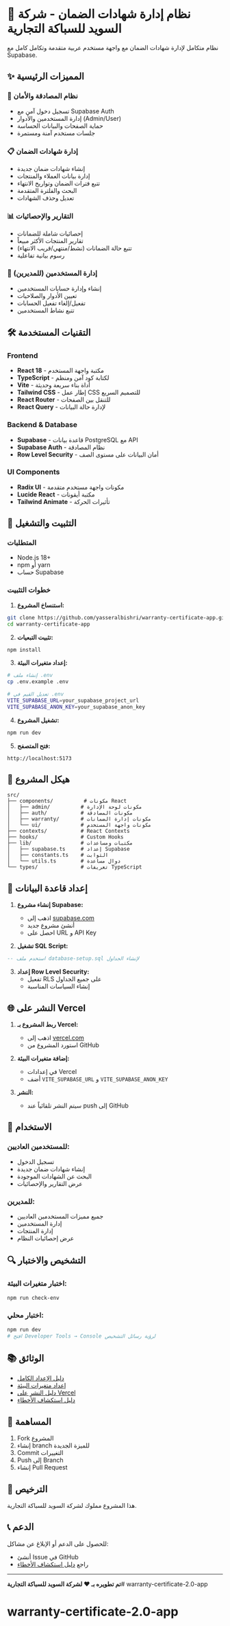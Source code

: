 # 🏢 نظام إدارة شهادات الضمان - شركة السويد للسباكة التجارية

نظام متكامل لإدارة شهادات الضمان مع واجهة مستخدم عربية متقدمة وتكامل كامل مع Supabase.

## ✨ المميزات الرئيسية

### 🔐 نظام المصادقة والأمان
- تسجيل دخول آمن مع Supabase Auth
- إدارة المستخدمين والأدوار (Admin/User)
- حماية الصفحات والبيانات الحساسة
- جلسات مستخدم آمنة ومستمرة

### 📋 إدارة شهادات الضمان
- إنشاء شهادات ضمان جديدة
- إدارة بيانات العملاء والمنتجات
- تتبع فترات الضمان وتواريخ الانتهاء
- البحث والفلترة المتقدمة
- تعديل وحذف الشهادات

### 📊 التقارير والإحصائيات
- إحصائيات شاملة للضمانات
- تقارير المنتجات الأكثر مبيعاً
- تتبع حالة الضمانات (نشط/منتهي/قريب الانتهاء)
- رسوم بيانية تفاعلية

### 👥 إدارة المستخدمين (للمديرين)
- إنشاء وإدارة حسابات المستخدمين
- تعيين الأدوار والصلاحيات
- تفعيل/إلغاء تفعيل الحسابات
- تتبع نشاط المستخدمين

## 🛠️ التقنيات المستخدمة

### Frontend
- **React 18** - مكتبة واجهة المستخدم
- **TypeScript** - لكتابة كود آمن ومنظم
- **Vite** - أداة بناء سريعة وحديثة
- **Tailwind CSS** - إطار عمل CSS للتصميم السريع
- **React Router** - للتنقل بين الصفحات
- **React Query** - لإدارة حالة البيانات

### Backend & Database
- **Supabase** - قاعدة بيانات PostgreSQL مع API
- **Supabase Auth** - نظام المصادقة
- **Row Level Security** - أمان البيانات على مستوى الصف

### UI Components
- **Radix UI** - مكونات واجهة مستخدم متقدمة
- **Lucide React** - مكتبة أيقونات
- **Tailwind Animate** - تأثيرات الحركة

## 🚀 التثبيت والتشغيل

### المتطلبات
- Node.js 18+ 
- npm أو yarn
- حساب Supabase

### خطوات التثبيت

1. **استنساخ المشروع:**
```bash
git clone https://github.com/yasseralbishri/warranty-certificate-app.git
cd warranty-certificate-app
```

2. **تثبيت التبعيات:**
```bash
npm install
```

3. **إعداد متغيرات البيئة:**
```bash
# إنشاء ملف .env
cp .env.example .env

# تعديل القيم في .env
VITE_SUPABASE_URL=your_supabase_project_url
VITE_SUPABASE_ANON_KEY=your_supabase_anon_key
```

4. **تشغيل المشروع:**
```bash
npm run dev
```

5. **فتح المتصفح:**
```
http://localhost:5173
```

## 📁 هيكل المشروع

```
src/
├── components/          # مكونات React
│   ├── admin/          # مكونات لوحة الإدارة
│   ├── auth/           # مكونات المصادقة
│   ├── warranty/       # مكونات إدارة الضمانات
│   └── ui/             # مكونات واجهة المستخدم
├── contexts/           # React Contexts
├── hooks/              # Custom Hooks
├── lib/                # مكتبات ومساعدات
│   ├── supabase.ts     # إعداد Supabase
│   ├── constants.ts    # الثوابت
│   └── utils.ts        # دوال مساعدة
└── types/              # تعريفات TypeScript
```

## 🔧 إعداد قاعدة البيانات

1. **إنشاء مشروع Supabase:**
   - اذهب إلى [supabase.com](https://supabase.com)
   - أنشئ مشروع جديد
   - احصل على URL و API Key

2. **تشغيل SQL Script:**
```sql
-- استخدم ملف database-setup.sql لإنشاء الجداول
```

3. **إعداد Row Level Security:**
   - تفعيل RLS على جميع الجداول
   - إنشاء السياسات المناسبة

## 🌐 النشر على Vercel

1. **ربط المشروع بـ Vercel:**
   - اذهب إلى [vercel.com](https://vercel.com)
   - استورد المشروع من GitHub

2. **إضافة متغيرات البيئة:**
   - في إعدادات Vercel
   - أضف `VITE_SUPABASE_URL` و `VITE_SUPABASE_ANON_KEY`

3. **النشر:**
   - سيتم النشر تلقائياً عند push إلى GitHub

## 📱 الاستخدام

### للمستخدمين العاديين:
- تسجيل الدخول
- إنشاء شهادات ضمان جديدة
- البحث عن الشهادات الموجودة
- عرض التقارير والإحصائيات

### للمديرين:
- جميع مميزات المستخدمين العاديين
- إدارة المستخدمين
- إدارة المنتجات
- عرض إحصائيات النظام

## 🔍 التشخيص والاختبار

### اختبار متغيرات البيئة:
```bash
npm run check-env
```

### اختبار محلي:
```bash
npm run dev
# افتح Developer Tools → Console لرؤية رسائل التشخيص
```

## 📚 الوثائق

- [دليل الإعداد الكامل](COMPLETE-SETUP-GUIDE.md)
- [إعداد متغيرات البيئة](ENV-SETUP.md)
- [دليل النشر على Vercel](VERCEL-ENV-SETUP.md)
- [دليل استكشاف الأخطاء](TROUBLESHOOTING.md)

## 🤝 المساهمة

1. Fork المشروع
2. إنشاء branch للميزة الجديدة
3. Commit التغييرات
4. Push إلى Branch
5. إنشاء Pull Request

## 📄 الترخيص

هذا المشروع مملوك لشركة السويد للسباكة التجارية.

## 📞 الدعم

للحصول على الدعم أو الإبلاغ عن مشاكل:
- أنشئ Issue في GitHub
- راجع [دليل استكشاف الأخطاء](TROUBLESHOOTING.md)

---

**تم تطويره بـ ❤️ لشركة السويد للسباكة التجارية**# warranty-certificate-2.0-app
# warranty-certificate-2.0-app
